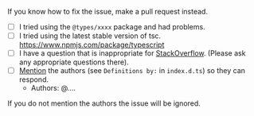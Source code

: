 If you know how to fix the issue, make a pull request instead.

- [ ] I tried using the `@types/xxxx` package and had problems.
- [ ] I tried using the latest stable version of tsc. https://www.npmjs.com/package/typescript
- [ ] I have a question that is inappropriate for [StackOverflow](https://stackoverflow.com/).  (Please ask any appropriate questions there).
- [ ] [Mention](https://github.com/blog/821-mention-somebody-they-re-notified) the authors (see `Definitions by:` in `index.d.ts`) so they can respond.
  - Authors: @....

If you do not mention the authors the issue will be ignored.
